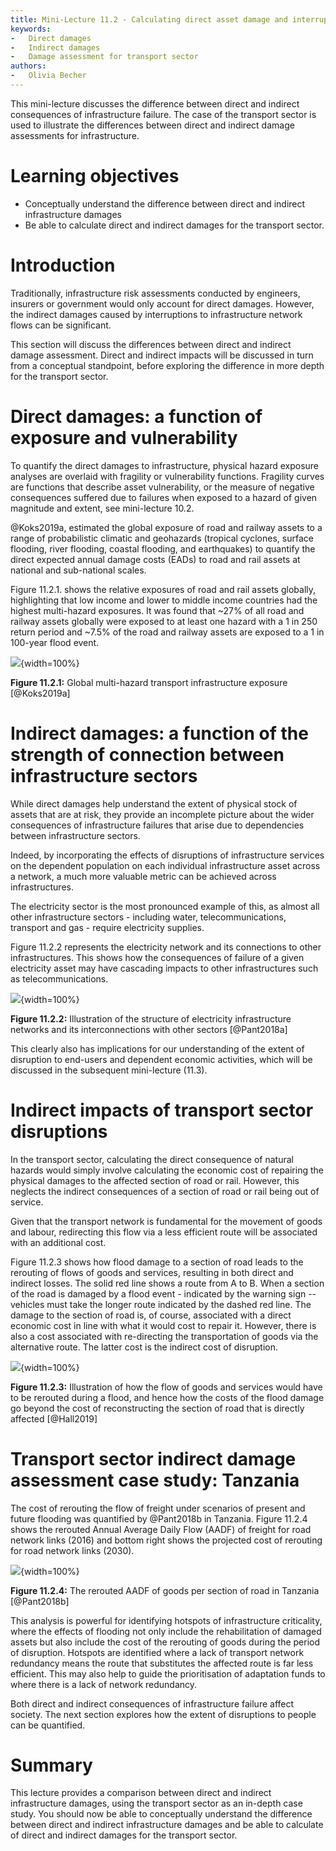 ```yaml
---
title: Mini-Lecture 11.2 - Calculating direct asset damage and interruptions to network flows
keywords:
-   Direct damages
-   Indirect damages
-   Damage assessment for transport sector
authors:
-   Olivia Becher
---
```


This mini-lecture discusses the difference between direct and indirect
consequences of infrastructure failure. The case of the transport sector
is used to illustrate the differences between direct and indirect damage
assessments for infrastructure.

# Learning objectives

- Conceptually understand the difference between direct and indirect infrastructure damages
- Be able to calculate direct and indirect damages for the transport sector.

# Introduction

Traditionally, infrastructure risk assessments conducted by engineers,
insurers or government would only account for direct damages. However,
the indirect damages caused by interruptions to infrastructure network
flows can be significant.

This section will discuss the differences between direct and indirect
damage assessment. Direct and indirect impacts will be discussed in turn
from a conceptual standpoint, before exploring the difference in more
depth for the transport sector.

# Direct damages: a function of exposure and vulnerability

To quantify the direct damages to infrastructure, physical hazard
exposure analyses are overlaid with fragility or vulnerability
functions. Fragility curves are functions that describe asset
vulnerability, or the measure of negative consequences suffered due to
failures when exposed to a hazard of given magnitude and extent, see
mini-lecture 10.2.

@Koks2019a, estimated the global exposure of road and railway assets to
a range of probabilistic climatic and geohazards (tropical cyclones,
surface flooding, river flooding, coastal flooding, and earthquakes) to
quantify the direct expected annual damage costs (EADs) to road and rail
assets at national and sub-national scales.

Figure 11.2.1. shows the relative exposures of road and rail assets
globally, highlighting that low income and lower to middle income
countries had the highest multi-hazard exposures. It was found that
\~27% of all road and railway assets globally were exposed to at least
one hazard with a 1 in 250 return period and \~7.5% of the road and
railway assets are exposed to a 1 in 100-year flood event.

![](assets/Figure_11.2.1.png){width=100%}

**Figure 11.2.1:** Global multi-hazard transport infrastructure exposure
[@Koks2019a]

# Indirect damages: a function of the strength of connection between infrastructure sectors

While direct damages help understand the extent of physical stock of
assets that are at risk, they provide an incomplete picture about the
wider consequences of infrastructure failures that arise due to
dependencies between infrastructure sectors.

Indeed, by incorporating the effects of disruptions of infrastructure
services on the dependent population on each individual infrastructure
asset across a network, a much more valuable metric can be achieved
across infrastructures.

The electricity sector is the most pronounced example of this, as almost
all other infrastructure sectors - including water, telecommunications,
transport and gas - require electricity supplies.

Figure 11.2.2 represents the electricity network and its connections to
other infrastructures. This shows how the consequences of failure of a
given electricity asset may have cascading impacts to other
infrastructures such as telecommunications.

![](assets/Figure_11.2.2.png){width=100%}

**Figure 11.2.2:** Illustration of the structure of electricity
infrastructure networks and its interconnections with other sectors
[@Pant2018a]

This clearly also has implications for our understanding of the extent
of disruption to end-users and dependent economic activities, which will
be discussed in the subsequent mini-lecture (11.3).

# Indirect impacts of transport sector disruptions

In the transport sector, calculating the direct consequence of natural
hazards would simply involve calculating the economic cost of repairing
the physical damages to the affected section of road or rail. However,
this neglects the indirect consequences of a section of road or rail
being out of service.

Given that the transport network is fundamental for the movement of
goods and labour, redirecting this flow via a less efficient route will
be associated with an additional cost.

Figure 11.2.3 shows how flood damage to a section of road leads to the
rerouting of flows of goods and services, resulting in both direct and
indirect losses. The solid red line shows a route from A to B. When a
section of the road is damaged by a flood event - indicated by the
warning sign -- vehicles must take the longer route indicated by the
dashed red line. The damage to the section of road is, of course,
associated with a direct economic cost in line with what it would cost
to repair it. However, there is also a cost associated with re-directing
the transportation of goods via the alternative route. The latter cost
is the indirect cost of disruption.

![](assets/Figure_11.2.3.png){width=100%}

**Figure 11.2.3:** Illustration of how the flow of goods and services
would have to be rerouted during a flood, and hence how the costs of the
flood damage go beyond the cost of reconstructing the section of road
that is directly affected [@Hall2019]

# Transport sector indirect damage assessment case study: Tanzania

The cost of rerouting the flow of freight under scenarios of present and
future flooding was quantified by @Pant2018b in Tanzania. Figure 11.2.4
shows the rerouted Annual Average Daily Flow (AADF) of freight for road
network links (2016) and bottom right shows the projected cost of
rerouting for road network links (2030).

![](assets/Figure_11.2.4.png){width=100%}

**Figure 11.2.4:** The rerouted AADF of goods per section of road in
Tanzania [@Pant2018b]

This analysis is powerful for identifying hotspots of infrastructure
criticality, where the effects of flooding not only include the
rehabilitation of damaged assets but also include the cost of the
rerouting of goods during the period of disruption. Hotspots are
identified where a lack of transport network redundancy means the route
that substitutes the affected route is far less efficient. This may also
help to guide the prioritisation of adaptation funds to where there is a
lack of network redundancy.

Both direct and indirect consequences of infrastructure failure affect
society. The next section explores how the extent of disruptions to
people can be quantified.

# Summary

This lecture provides a comparison between direct and indirect
infrastructure damages, using the transport sector as an in-depth case
study. You should now be able to conceptually understand the difference
between direct and indirect infrastructure damages and be able to
calculate of direct and indirect damages for the transport sector.
